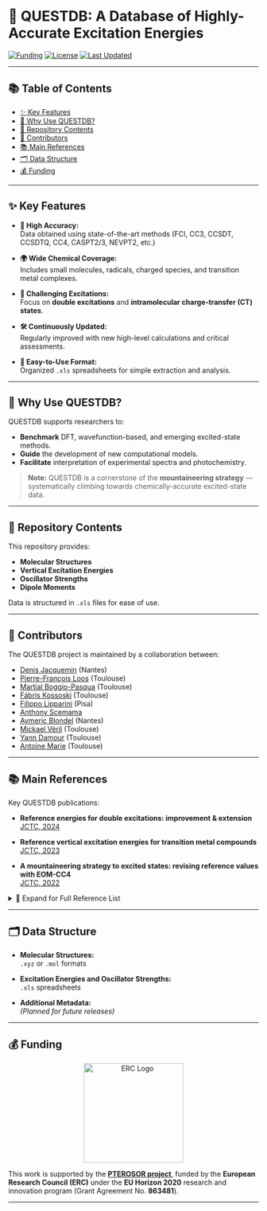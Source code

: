 # 🚀 QUESTDB: A Database of Highly-Accurate Excitation Energies

[![Funding](https://img.shields.io/badge/Funding-ERC%20PTEROSOR-orange)](https://lcpq.github.io/PTEROSOR/)
[![License](https://img.shields.io/badge/License-CC%20BY%204.0-lightgrey)](https://creativecommons.org/licenses/by/4.0/)
[![Last Updated](https://img.shields.io/badge/Last%20Updated-2025-blue)](#)

---

## 📚 Table of Contents

- [✨ Key Features](#-key-features)
- [🧪 Why Use QUESTDB?](#-why-use-questdb)
- [📂 Repository Contents](#-repository-contents)
- [👥 Contributors](#-contributors)
- [📚 Main References](#-main-references)
- [🗂️ Data Structure](#️-data-structure)
- [💰 Funding](#-funding)

---

## ✨ Key Features

- **🔬 High Accuracy:**  
  Data obtained using state-of-the-art methods (FCI, CC3, CCSDT, CCSDTQ, CC4, CASPT2/3, NEVPT2, etc.)

- **🌍 Wide Chemical Coverage:**  
  Includes small molecules, radicals, charged species, and transition metal complexes.

- **🎯 Challenging Excitations:**  
  Focus on **double excitations** and **intramolecular charge-transfer (CT) states**.

- **🛠️ Continuously Updated:**  
  Regularly improved with new high-level calculations and critical assessments.

- **📂 Easy-to-Use Format:**  
  Organized `.xls` spreadsheets for simple extraction and analysis.

---

## 🧪 Why Use QUESTDB?

QUESTDB supports researchers to:
- **Benchmark** DFT, wavefunction-based, and emerging excited-state methods.
- **Guide** the development of new computational models.
- **Facilitate** interpretation of experimental spectra and photochemistry.

> **Note:** QUESTDB is a cornerstone of the **mountaineering strategy** — systematically climbing towards chemically-accurate excited-state data.

---

## 📂 Repository Contents

This repository provides:
- **Molecular Structures**
- **Vertical Excitation Energies**
- **Oscillator Strengths**
- **Dipole Moments**

Data is structured in `.xls` files for ease of use.

---

## 👥 Contributors

The QUESTDB project is maintained by a collaboration between:

- [Denis Jacquemin](https://www.univ-nantes.fr/denis-jacquemin-1) (Nantes)
- [Pierre-François Loos](https://pfloos.github.io/WEB_LOOS) (Toulouse)
- [Martial Boggio-Pasqua](https://www.lcpq.ups-tlse.fr/spip.php?rubrique313&lang=fr) (Toulouse)
- [Fábris Kossoski](https://kossoski.github.io) (Toulouse)
- [Filippo Lipparini](https://people.unipi.it/filippo_lipparini) (Pisa)
- [Anthony Scemama](https://scemama.github.io)
- [Aymeric Blondel](https://www.univ-nantes.fr/aymeric-blondel) (Nantes)
- [Mickael Véril](https://mveril.github.io) (Toulouse)
- [Yann Damour](https://ydrnan.github.io/damour) (Toulouse)
- [Antoine Marie](https://antoine-marie.github.io) (Toulouse)

---

## 📚 Main References

Key QUESTDB publications:

- **Reference energies for double excitations: improvement & extension**  
  [JCTC, 2024](https://doi.org/10.1021/acs.jctc.4c00175)

- **Reference vertical excitation energies for transition metal compounds**  
  [JCTC, 2023](https://doi.org/10.1021/acs.jctc.3c00696)

- **A mountaineering strategy to excited states: revising reference values with EOM-CC4**  
  [JCTC, 2022](https://doi.org/10.1021/acs.jctc.2c00251)

<details>
<summary>📖 Expand for Full Reference List</summary>

- **Highly-accurate energies and benchmarks for bicyclic systems**  
  [JPCA, 2021](https://doi.org/10.1021/acs.jpca.1c09692)

- **Reference energies for intramolecular charge-transfer excitations**  
  [JCTC, 2021](https://doi.org/10.1021/acs.jctc.1c00277)

- **QUESTDB database publication**  
  [WIREs Comput. Mol. Sci., 2021](https://doi.org/10.1002/wcms.1517)

- **The QUEST for accurate excitation energies**  
  [WIREs Comput. Mol. Sci., 2018](https://doi.org/10.1002/wcms.1365)

- **Reference energies for small molecules: FCI results**  
  [JCTC, 2018](https://doi.org/10.1021/acs.jctc.7b01041)

- **Reference energies for small molecules: CCSDTQ results**  
  [JCTC, 2019](https://doi.org/10.1021/acs.jctc.8b01205)

</details>

---

## 🗂️ Data Structure

- **Molecular Structures:**  
  `.xyz` or `.mol` formats

- **Excitation Energies and Oscillator Strengths:**  
  `.xls` spreadsheets

- **Additional Metadata:**  
  *(Planned for future releases)*

---

## 💰 Funding

<p align="center">
  <a href="https://lcpq.github.io/PTEROSOR/">
    <img src="https://lcpq.github.io/PTEROSOR/img/ERC.png" width="200" alt="ERC Logo" />
  </a>
</p>

This work is supported by the **[PTEROSOR project](https://lcpq.github.io/PTEROSOR/)**, funded by the **European Research Council (ERC)** under the **EU Horizon 2020** research and innovation program (Grant Agreement No. **863481**).

---
